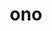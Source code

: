 ---
category: 3-letters
denotation: null
name: ono
reference_link: https://www.etymonline.com/word/ono
root_language: null
root_name: null
title: ono
type: free
word_sums:
- respelling: ono
  sum: 'Ono + '
---